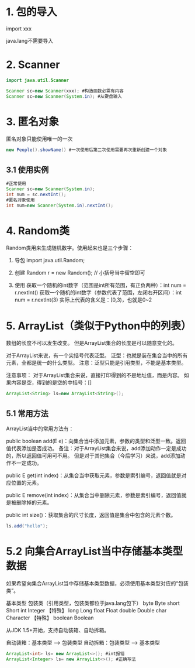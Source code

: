 # 1. 包的导入

import xxx

java.lang不需要导入

# 2. Scanner

~~~java
import java.util.Scanner

Scanner sc=new Scanner(xxx); #构造函数必需有内容
Scanner sc=new Scanner(System.in); #从键盘输入
~~~



# 3. 匿名对象

匿名对象只能使用唯一的一次

~~~Java
new People().showName() #一次使用后第二次使用需要再次重新创建一个对象
~~~

## 3.1 使用实例

~~~java
#正常使用
Scanner sc=new Scanner(System.in);
int num = sc.nextInt();
#匿名对象使用
int num=new Scanner(System.in).nextInt();
~~~



# 4. Random类

Random类用来生成随机数字。使用起来也是三个步骤：

1. 导包
import java.util.Random;

2. 创建
Random r = new Random(); // 小括号当中留空即可

3. 使用
获取一个随机的int数字（范围是int所有范围，有正负两种）：int num = r.nextInt()
获取一个随机的int数字（参数代表了范围，左闭右开区间）：int num = r.nextInt(3)
实际上代表的含义是：[0,3)，也就是0~2



# 5. ArrayList（类似于Python中的列表）

数组的长度不可以发生改变。
但是ArrayList集合的长度是可以随意变化的。

对于ArrayList来说，有一个尖括号<E>代表泛型。
泛型：也就是装在集合当中的所有元素，全都是统一的什么类型。
注意：泛型只能是引用类型，不能是基本类型。

注意事项：
对于ArrayList集合来说，直接打印得到的不是地址值，而是内容。
如果内容是空，得到的是空的中括号：[]



~~~java
ArrayList<String> ls=new ArrayList<String>();
~~~

## 5.1 常用方法

ArrayList当中的常用方法有：

public boolean add(E e)：向集合当中添加元素，参数的类型和泛型一致。返回值代表添加是否成功。
备注：对于ArrayList集合来说，add添加动作一定是成功的，所以返回值可用可不用。
但是对于其他集合（今后学习）来说，add添加动作不一定成功。

public E get(int index)：从集合当中获取元素，参数是索引编号，返回值就是对应位置的元素。

public E remove(int index)：从集合当中删除元素，参数是索引编号，返回值就是被删除掉的元素。

public int size()：获取集合的尺寸长度，返回值是集合中包含的元素个数。

~~~java
ls.add("hello");
~~~

# 5.2 向集合ArrayList当中存储基本类型数据

如果希望向集合ArrayList当中存储基本类型数据，必须使用基本类型对应的“包装类”。

基本类型    包装类（引用类型，包装类都位于java.lang包下）
byte        Byte
short       Short
int         Integer     【特殊】
long        Long
float       Float
double      Double
char        Character   【特殊】
boolean     Boolean

从JDK 1.5+开始，支持自动装箱、自动拆箱。

自动装箱：基本类型 --> 包装类型
自动拆箱：包装类型 --> 基本类型

~~~java
ArrayList<int> ls= new ArrayList<>(); #int报错
ArrayList<Integer> ls= new ArrayList<>(); #正确写法
~~~

